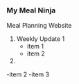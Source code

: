 ### My Meal Ninja
Meal Planning Website
1. Weekly Update 1
   - item 1
   - item 2
2.
 -item 2
 -item 3
 
